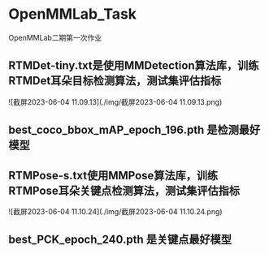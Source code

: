 # OpenMMLab_Task

OpenMMLab二期第一次作业

## RTMDet-tiny.txt是使用MMDetection算法库，训练RTMDet耳朵目标检测算法，测试集评估指标

![截屏2023-06-04 11.09.13](./img/截屏2023-06-04 11.09.13.png)


## best_coco_bbox_mAP_epoch_196.pth 是检测最好模型

## RTMPose-s.txt使用MMPose算法库，训练RTMPose耳朵关键点检测算法，测试集评估指标

![截屏2023-06-04 11.10.24](./img/截屏2023-06-04 11.10.24.png)


## best_PCK_epoch_240.pth 是关键点最好模型

